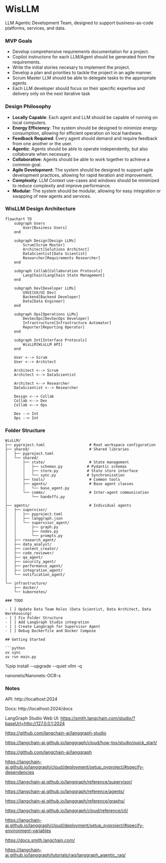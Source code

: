 # WisLLM

LLM Agentic Development Team, designed to support business-as-code platforms, services, and data.

### MVP Goals

- Develop comprehensive requirements documentation for a project.
- Copilot instructons for each LLM/Agent should be generated from the requirements.
- Write the initial stories necesary to implement the project.
- Develop a plan and priorities to tackle the project in an agile manner.
- Scrum Master LLM should be able to delegate tasks to the appropriate agents.
- Each LLM developer should focus on their specific expertise and delivery only on the next iterative task

### Design Philosophy

- **Locally Capable**: Each agent and LLM should be capable of running on local computers.
- **Energy Efficiency**: The system should be designed to minimize energy consumption, allowing for efficient operation on local hardware.
- **Feedback Required**: Every agent should demand and require feedback from one another or the user.
- **Agentic**: Agents should be able to operate independently, but also collaborate when necessary.
- **Collaborative**: Agents should be able to work together to achieve a common goal.
- **Agile Development**: The system should be designed to support agile development practices, allowing for rapid iteration and improvement.
- **Complexity**: LLM Context use-cases and windows should be minimized to reduce complexity and improve performance.
- **Modular**: The system should be modular, allowing for easy integration or swapping of new agents and services.

### WisLLM Design Architecture

```mermaid
flowchart TD
    subgraph Users
        User[Business Users]
    end

    subgraph Design[Design LLMs]
        Scrum[Scrum Master]
        Architect[Solutions Architect]
        DataScientist[Data Scientist]
        Researcher[Requirements Researcher]
    end

    subgraph Collab[Collaboration Protocols]
        LangChain[LangChain State Management]
    end

    subgraph Dev[Developer LLMs]
        UXUI[UX/UI Dev]
        Backend[Backend Developer]
        Data[Data Engineer]
    end

    subgraph Ops[Operations LLMs]
        DevSecOps[DevSecOps Developer]
        Infrastructure[Infrastructure Automator]
        Reporter[Reporting Operator]
    end

    subgraph Int[Interface Protocols]
        WisLLM[WisLLM API]
    end

    User <--> Scrum
    User <--> Architect

    Architect <--> Scrum
    Architect <--> DataScientist
    
    Architect <--> Researcher
    DataScientist <--> Researcher

    Design <--> Collab
    Collab <--> Dev
    Collab <--> Ops

    Dev --> Int
    Ops --> Int
```

### Folder Structure

```plaintext
WisLLM/
├── pyproject.toml                    # Root workspace configuration
├── shared/                           # Shared libraries
│   ├── pyproject.toml
│   └── shared/
│       ├── state/                    # State management
│       │   ├── schemas.py           # Pydantic schemas
│       │   ├── store.py             # State store interface
│       │   └── sync.py              # Synchronization
│       ├── tools/                    # Common tools
│       ├── agents/                   # Base agent classes
│       │   └── base_agent.py
│       └── comms/                    # Inter-agent communication
│           └── handoffs.py
│
├── agents/                           # Individual agents
│   ├── supervisor/
│   │   ├── pyproject.toml
│   │   ├── langgraph.json
│   │   └── supervisor_agent/
│   │       ├── graph.py
│   │       ├── nodes.py
│   │       └── prompts.py
│   ├── research_agent/
│   ├── data_analyst/
│   ├── content_creator/
│   ├── code_reviewer/
│   ├── qa_agent/
│   ├── security_agent/
│   ├── performance_agent/
│   ├── integration_agent/
│   └── notification_agent/
│
└── infrastructure/
    ├── docker/
    └── kubernetes/

### TODO

- [ ] Update Data Team Roles (Data Scientist, Data Architect, Data Warehousing)
- [ ] Fix Folder Structure
- [ ] Add LangGraph Studio integration
- [ ] Create LangGraph for Supervisor Agent
- [ ] Debug Dockerfile and Docker Compose

## Getting Started

```python
uv sync
uv run main.py
```

%pip install --upgrade --quiet  vllm -q


nanonets/Nanonets-OCR-s

### Notes

API: http://localhost:2024

Docs: http://localhost:2024/docs

LangGraph Studio Web UI: https://smith.langchain.com/studio/?baseUrl=http://127.0.0.1:2024

https://github.com/langchain-ai/langgraph-studio

https://langchain-ai.github.io/langgraph/cloud/how-tos/studio/quick_start/

https://github.com/langchain-ai/langgraph

https://langchain-ai.github.io/langgraph/cloud/deployment/setup_pyproject/#specify-dependencies

https://langchain-ai.github.io/langgraph/reference/supervisor/

https://langchain-ai.github.io/langgraph/reference/agents/

https://langchain-ai.github.io/langgraph/reference/graphs/

https://langchain-ai.github.io/langgraph/cloud/reference/cli/

https://langchain-ai.github.io/langgraph/cloud/deployment/setup_pyproject/#specify-environment-variables

https://docs.smith.langchain.com/

https://langchain-ai.github.io/langgraph/tutorials/rag/langgraph_agentic_rag/
